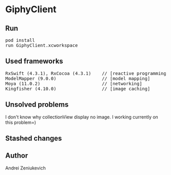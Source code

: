 
# GiphyClient

## Run
<pre>
pod install
run GiphyClient.xcworkspace
</pre>
## Used frameworks
<pre>
RxSwift (4.3.1), RxCocoa (4.3.1)    // [reactive programming]
ModelMapper (9.0.0)                 // [model mapping]
Moya (11.0.2)                       // [networking]
Kingfisher (4.10.0)                 // [image caching]
</pre>
## Unsolved problems

I don't know why collectionView display no image. I working currently on this problem=)

## Stashed changes

## Author

Andrei Zeniukevich
